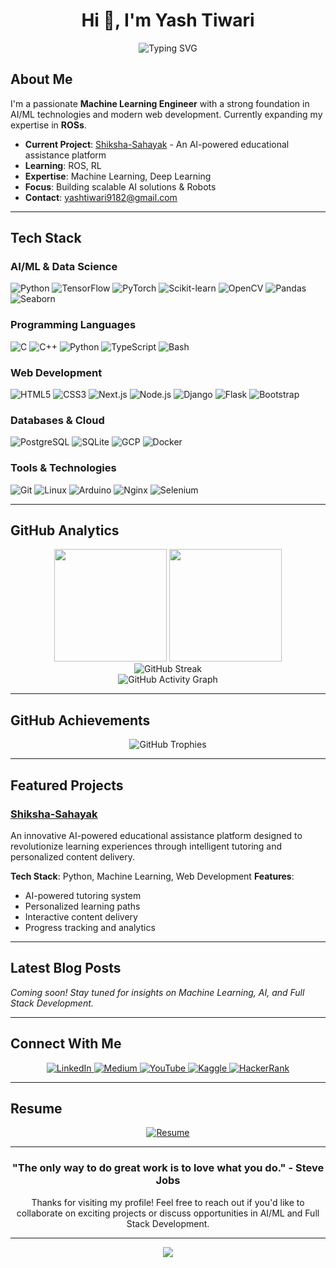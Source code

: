 <h1 align="center">Hi 👋, I'm Yash Tiwari</h1>

<p align="center">
  <img src="https://readme-typing-svg.demolab.com?font=Fira+Code&size=22&pause=1000&color=2E9EF7&center=true&vCenter=true&width=600&lines=Machine+Learning+Engineer;Full+Stack+Developer;AI+Enthusiast;Open+Source+Contributor" alt="Typing SVG" />
</p>


## About Me

I'm a passionate **Machine Learning Engineer** with a strong foundation in AI/ML technologies and modern web development. Currently expanding my expertise in **ROSs**.

- **Current Project**: [Shiksha-Sahayak](https://github.com/pyandcpp-coder/Shiksha-Sahayak) - An AI-powered educational assistance platform
- **Learning**: ROS, RL
- **Expertise**: Machine Learning, Deep Learning
- **Focus**: Building scalable AI solutions & Robots
- **Contact**: yashtiwari9182@gmail.com

---

## Tech Stack

### AI/ML & Data Science
<p align="left">
  <img src="https://img.shields.io/badge/Python-3776AB?style=for-the-badge&logo=python&logoColor=white" alt="Python" />
  <img src="https://img.shields.io/badge/TensorFlow-FF6F00?style=for-the-badge&logo=tensorflow&logoColor=white" alt="TensorFlow" />
  <img src="https://img.shields.io/badge/PyTorch-EE4C2C?style=for-the-badge&logo=pytorch&logoColor=white" alt="PyTorch" />
  <img src="https://img.shields.io/badge/scikit--learn-F7931E?style=for-the-badge&logo=scikit-learn&logoColor=white" alt="Scikit-learn" />
  <img src="https://img.shields.io/badge/OpenCV-27338e?style=for-the-badge&logo=OpenCV&logoColor=white" alt="OpenCV" />
  <img src="https://img.shields.io/badge/pandas-150458?style=for-the-badge&logo=pandas&logoColor=white" alt="Pandas" />
  <img src="https://img.shields.io/badge/Plotly-239120?style=for-the-badge&logo=plotly&logoColor=white" alt="Seaborn" />
</p>

### Programming Languages
<p align="left">
  <img src="https://img.shields.io/badge/C-00599C?style=for-the-badge&logo=c&logoColor=white" alt="C" />
  <img src="https://img.shields.io/badge/C++-00599C?style=for-the-badge&logo=c%2B%2B&logoColor=white" alt="C++" />
  <img src="https://img.shields.io/badge/Python-3776AB?style=for-the-badge&logo=python&logoColor=white" alt="Python" />
  <img src="https://img.shields.io/badge/TypeScript-007ACC?style=for-the-badge&logo=typescript&logoColor=white" alt="TypeScript" />
  <img src="https://img.shields.io/badge/Bash-4EAA25?style=for-the-badge&logo=gnu-bash&logoColor=white" alt="Bash" />
</p>

### Web Development
<p align="left">
  <img src="https://img.shields.io/badge/HTML5-E34F26?style=for-the-badge&logo=html5&logoColor=white" alt="HTML5" />
  <img src="https://img.shields.io/badge/CSS3-1572B6?style=for-the-badge&logo=css3&logoColor=white" alt="CSS3" />
  <img src="https://img.shields.io/badge/Next.js-000000?style=for-the-badge&logo=nextdotjs&logoColor=white" alt="Next.js" />
  <img src="https://img.shields.io/badge/Node.js-43853D?style=for-the-badge&logo=node.js&logoColor=white" alt="Node.js" />
  <img src="https://img.shields.io/badge/Django-092E20?style=for-the-badge&logo=django&logoColor=white" alt="Django" />
  <img src="https://img.shields.io/badge/Flask-000000?style=for-the-badge&logo=flask&logoColor=white" alt="Flask" />
  <img src="https://img.shields.io/badge/Bootstrap-563D7C?style=for-the-badge&logo=bootstrap&logoColor=white" alt="Bootstrap" />
</p>

### Databases & Cloud
<p align="left">
  <img src="https://img.shields.io/badge/PostgreSQL-316192?style=for-the-badge&logo=postgresql&logoColor=white" alt="PostgreSQL" />
  <img src="https://img.shields.io/badge/SQLite-07405E?style=for-the-badge&logo=sqlite&logoColor=white" alt="SQLite" />
  <img src="https://img.shields.io/badge/Google_Cloud-4285F4?style=for-the-badge&logo=google-cloud&logoColor=white" alt="GCP" />
  <img src="https://img.shields.io/badge/Docker-2496ED?style=for-the-badge&logo=docker&logoColor=white" alt="Docker" />
</p>

### Tools & Technologies
<p align="left">
  <img src="https://img.shields.io/badge/Git-F05032?style=for-the-badge&logo=git&logoColor=white" alt="Git" />
  <img src="https://img.shields.io/badge/Linux-FCC624?style=for-the-badge&logo=linux&logoColor=black" alt="Linux" />
  <img src="https://img.shields.io/badge/Arduino-00979D?style=for-the-badge&logo=Arduino&logoColor=white" alt="Arduino" />
  <img src="https://img.shields.io/badge/Nginx-009639?style=for-the-badge&logo=nginx&logoColor=white" alt="Nginx" />
  <img src="https://img.shields.io/badge/Selenium-43B02A?style=for-the-badge&logo=selenium&logoColor=white" alt="Selenium" />
</p>

---

## GitHub Analytics

<div align="center">
  <img height="180em" src="https://github-readme-stats.vercel.app/api?username=pyandcpp-coder&show_icons=true&theme=tokyonight&include_all_commits=true&count_private=true"/>
  <img height="180em" src="https://github-readme-stats.vercel.app/api/top-langs/?username=pyandcpp-coder&layout=compact&langs_count=8&theme=tokyonight"/>
</div>

<div align="center">
  <img src="https://github-readme-streak-stats.herokuapp.com/?user=pyandcpp-coder&theme=tokyonight" alt="GitHub Streak" />
</div>

<div align="center">
  <img src="https://github-readme-activity-graph.vercel.app/graph?username=pyandcpp-coder&theme=tokyo-night&bg_color=1a1b27&color=628fdb&line=628fdb&point=628fdb&area=true&hide_border=true" alt="GitHub Activity Graph" />
</div>

---

## GitHub Achievements

<div align="center">
  <img src="https://github-profile-trophy.vercel.app/?username=pyandcpp-coder&theme=tokyonight&no-frame=true&no-bg=false&margin-w=4" alt="GitHub Trophies" />
</div>

---

## Featured Projects

### [Shiksha-Sahayak](https://github.com/pyandcpp-coder/Shiksha-Sahayak)
An innovative AI-powered educational assistance platform designed to revolutionize learning experiences through intelligent tutoring and personalized content delivery.

**Tech Stack**: Python, Machine Learning, Web Development
**Features**: 
- AI-powered tutoring system
- Personalized learning paths
- Interactive content delivery
- Progress tracking and analytics

---

## Latest Blog Posts

<!-- BLOG-POST-LIST:START -->
*Coming soon! Stay tuned for insights on Machine Learning, AI, and Full Stack Development.*
<!-- BLOG-POST-LIST:END -->

---

## Connect With Me

<div align="center">
  <a href="https://linkedin.com/in/yrevash" target="_blank">
    <img src="https://img.shields.io/badge/LinkedIn-0077B5?style=for-the-badge&logo=linkedin&logoColor=white" alt="LinkedIn" />
  </a>
  <a href="https://medium.com/@yashtiwari9182" target="_blank">
    <img src="https://img.shields.io/badge/Medium-12100E?style=for-the-badge&logo=medium&logoColor=white" alt="Medium" />
  </a>
  <a href="https://www.youtube.com/c/pythoncpp4945" target="_blank">
    <img src="https://img.shields.io/badge/YouTube-FF0000?style=for-the-badge&logo=youtube&logoColor=white" alt="YouTube" />
  </a>
  <a href="https://kaggle.com/yashtiwari9182" target="_blank">
    <img src="https://img.shields.io/badge/Kaggle-20BEFF?style=for-the-badge&logo=kaggle&logoColor=white" alt="Kaggle" />
  </a>
  <a href="https://www.hackerrank.com/yashtiwari9182" target="_blank">
    <img src="https://img.shields.io/badge/HackerRank-2EC866?style=for-the-badge&logo=hackerrank&logoColor=white" alt="HackerRank" />
  </a>
</div>

---

## Resume

<div align="center">
  <a href="https://drive.google.com/file/d/1b11xIeccYCvirHlGR3RUcIXmyZz5q-li/view?usp=sharing" target="_blank">
    <img src="https://img.shields.io/badge/View%20My%20Resume-FF5722?style=for-the-badge&logo=googledrive&logoColor=white" alt="Resume" />
  </a>
</div>

---

<div align="center">
  <h3> "The only way to do great work is to love what you do." - Steve Jobs</h3>
  <p>Thanks for visiting my profile! Feel free to reach out if you'd like to collaborate on exciting projects or discuss opportunities in AI/ML and Full Stack Development.</p>
</div>

---

<div align="center">
  <img src="https://capsule-render.vercel.app/api?type=waving&color=gradient&height=100&section=footer"/>
</div>
